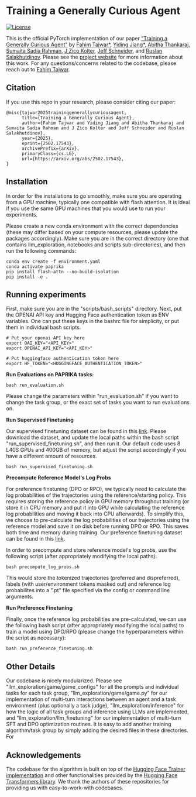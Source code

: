 # Training a Generally Curious Agent
[![License](https://img.shields.io/badge/license-MIT-blue.svg)](https://github.com/rlworkgroup/metaworld/blob/master/LICENSE)

This is the official PyTorch implementation of our paper ["Training a Generally Curious Agent"](https://arxiv.org/abs/2502.17543) by [Fahim Tajwar*](https://tajwarfahim.github.io/), [Yiding Jiang*](https://yidingjiang.github.io/), [Abitha Thankaraj](https://abitha-thankaraj.github.io/), [Sumaita Sadia Rahman](https://www.linkedin.com/in/sumaitasr/), [J Zico Kolter](https://zicokolter.com/), [Jeff Schneider](https://www.cs.cmu.edu/~schneide/), and [Ruslan Salakhutdinov](https://www.cs.cmu.edu/~rsalakhu/). Please see the [project website](https://paprika-llm.github.io/) for more information about this work. For any questions/concerns related to the codebase, please reach out to [Fahim Tajwar](mailto:tajwarfahim932@gmail.com).

## Citation

If you use this repo in your research, please consider citing our paper:

```
@misc{tajwar2025traininggenerallycuriousagent,
      title={Training a Generally Curious Agent}, 
      author={Fahim Tajwar and Yiding Jiang and Abitha Thankaraj and Sumaita Sadia Rahman and J Zico Kolter and Jeff Schneider and Ruslan Salakhutdinov},
      year={2025},
      eprint={2502.17543},
      archivePrefix={arXiv},
      primaryClass={cs.LG},
      url={https://arxiv.org/abs/2502.17543}, 
}
```

## Installation

In order for the installations to go smoothly, make sure you are operating from a GPU machine, typically one compatible with flash attention. It is ideal if you use the same GPU machines that you would use to run your experiments. 

Please create a new conda environment with the correct dependencies (these may differ based on your compute resources, please update the packages accordingly). Make sure you are in the correct directory (one that contains llm_exploration, notebooks and scripts sub-directories), and then run the following commands:

```
conda env create -f environment.yaml
conda activate paprika
pip install flash-attn --no-build-isolation
pip install -e .
```

## Running experiments

First, make sure you are in the "scripts/bash_scripts" directory. Next, put the OPENAI API key and Hugging Face authentication token as ENV variables. One can put these keys in the bashrc file for simplicity, or put them in individual bash scripts.

```
# Put your openai API key here
export OAI_KEY="<API_KEY>"
export OPENAI_API_KEY="<API_KEY>"

# Put huggingface authentication token here
export HF_TOKEN="<HUGGINGFACE_AUTHENTICATION_TOKEN>"
```

**Run Evaluations on PAPRIKA tasks:**

```
bash run_evaluation.sh
```

Please change the parameters within "run_evaluation.sh" if you want to change the task group, or the exact set of tasks you want to run evaluations on.


**Run Supervised Finetuning**

Our supervised finetuning dataset can be found in this [link](https://huggingface.co/datasets/ftajwar/paprika_SFT_dataset). Please download the dataset, and update the local paths within the bash script "run_supervised_finetuning.sh", and then run it. Our default code uses 8 L40S GPUs and 400GB of memory, but adjust the script accordingly if you have a different amount of resources.

```
bash run_supervised_finetuning.sh
```

**Precompute Reference Model's Log Probs**

For preference finetuning (DPO or RPO), we typically need to calculate the log probabilities of the trajectories using the reference/starting policy. This requires storing the reference policy in GPU memory throughout training (or store it in CPU memory and put it into GPU while calculating the reference log probabilities and moving it back into CPU afterwards). To simplify this, we choose to pre-calculate the log probabilities of our trajectories using the reference model and save it on disk before running DPO or RPO. This saves both time and memory during training. Our preference finetuning dataset can be found in this [link](https://huggingface.co/datasets/ftajwar/paprika_preference_dataset).

In order to precompute and store reference model's log probs, use the following script (after appropriately modifying the local paths):

```
bash precompute_log_probs.sh
```

This would store the tokenized trajectories (preferred and dispreferred), labels (with user/environment tokens masked out) and reference log probabilites into a ".pt" file specified via the config or command line arguments.

**Run Preference Finetuning**

Finally, once the reference log probabilities are pre-calculated, we can use the following bash script (after appropriately modifying the local paths) to train a model using DPO/RPO (please change the hyperparameters within the script as necessary):

```
bash run_preference_finetuning.sh
```

## Other Details

Our codebase is nicely modularized. Please see "llm_exploration/game/game_configs" for all the prompts and individual tasks for each task group, "llm_exploration/game/game.py" for our implementation of multi-turn interactions between an agent and a task environment (plus optionally a task judge), "llm_exploration/inference" for how the logic of all task groups and inference using LLMs are implemented, and "llm_exploration/llm_finetuning" for our implementation of multi-turn SFT and DPO optimization routines. It is easy to add another training algorithm/task group by simply adding the desired files in these directories. For 

## Acknowledgements

The codebase for the algorithm is built on top of the [Hugging Face Trainer implementation](https://huggingface.co/docs/transformers/en/main_classes/trainer) and other functionalities provided by the [Hugging Face Transformers library](https://github.com/huggingface/transformers). We thank the authors of these repositories for providing us with easy-to-work-with codebases.